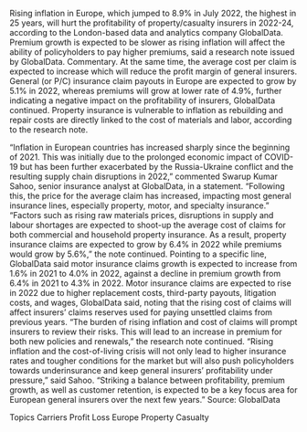 Rising inflation in Europe, which jumped to 8.9% in July 2022, the highest in 25 years, will hurt the profitability of property/casualty insurers in 2022-24, according to the London-based data and analytics company GlobalData.
Premium growth is expected to be slower as rising inflation will affect the ability of policyholders to pay higher premiums, said a research note issued by GlobalData. Commentary. At the same time, the average cost per claim is expected to increase which will reduce the profit margin of general insurers.
General (or P/C) insurance claim payouts in Europe are expected to grow by 5.1% in 2022, whereas premiums will grow at lower rate of 4.9%, further indicating a negative impact on the profitability of insurers, GlobalData continued.
Property insurance is vulnerable to inflation as rebuilding and repair costs are directly linked to the cost of materials and labor, according to the research note.

“Inflation in European countries has increased sharply since the beginning of 2021. This was initially due to the prolonged economic impact of COVID-19 but has been further exacerbated by the Russia-Ukraine conflict and the resulting supply chain disruptions in 2022,” commented Swarup Kumar Sahoo, senior insurance analyst at GlobalData, in a statement. “Following this, the price for the average claim has increased, impacting most general insurance lines, especially property, motor, and specialty insurance.”
“Factors such as rising raw materials prices, disruptions in supply and labour shortages are expected to shoot-up the average cost of claims for both commercial and household property insurance. As a result, property insurance claims are expected to grow by 6.4% in 2022 while premiums would grow by 5.6%,” the note continued.
Pointing to a specific line, GlobalData said motor insurance claims growth is expected to increase from 1.6% in 2021 to 4.0% in 2022, against a decline in premium growth from 6.4% in 2021 to 4.3% in 2022.
Motor insurance claims are expected to rise in 2022 due to higher replacement costs, third-party payouts, litigation costs, and wages, GlobalData said, noting that the rising cost of claims will affect insurers’ claims reserves used for paying unsettled claims from previous years.
“The burden of rising inflation and cost of claims will prompt insurers to review their risks. This will lead to an increase in premium for both new policies and renewals,” the research note continued.
“Rising inflation and the cost-of-living crisis will not only lead to higher insurance rates and tougher conditions for the market but will also push policyholders towards underinsurance and keep general insurers’ profitability under pressure,” said Sahoo.
“Striking a balance between profitability, premium growth, as well as customer retention, is expected to be a key focus area for European general insurers over the next few years.”
Source: GlobalData

Topics
Carriers
Profit Loss
Europe
Property Casualty
